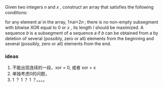 Given two integers 𝑛
 and 𝑥
, construct an array that satisfies the following conditions:

for any element 𝑎𝑖
 in the array, 1≤𝑎𝑖<2𝑛
;
there is no non-empty subsegment with bitwise XOR equal to 0
 or 𝑥
,
its length 𝑙
 should be maximized.
A sequence 𝑏
 is a subsegment of a sequence 𝑎
 if 𝑏
 can be obtained from 𝑎
 by deletion of several (possibly, zero or all) elements from the beginning and several (possibly, zero or all) elements from the end.

 ### ideas
 1. 不能出现连续的一段，xor = 0, 或者 xor = x
 2. 单独考虑0的问题，
 3. 1 ？ 1 ？ 1 ？。。。。